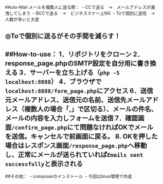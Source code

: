 #Auto-Mail
メールを複数人に送る際：
・CCで送る　→　メールアドレスが漏洩してしまう
・BCCで送る　→　ビジネスマナー上NG
・Toで個別に送信　→　人数が多いと大変

◎Toで個別に送るがその手間を減らす！
----------
##How-to-use：
1．リポジトリをクローン
2．response_page.phpのSMTP設定を自分用に書き換える
3．サーバーを立ち上げる（`php -S localhost:8888`）
4．ブラウザで`localhost:8888/form_page.php`にアクセス
6．送信元メールアドレス、送信元の名前、送信先メールアドレス（複数人の場合「,」で区切る）、メールの件名、メールの内容を入力しフォームを送信
7．確認画面`/confirm_page.php`にて問題なければOKでメールを送信。キャンセルで前画面に戻る。
8. OKを押した場合はレスポンス画面`/response_page.php`へ移動し、正常にメールが送られていれば`Emails sent successfully`と表示される
----------
##その他：
・composerのインストール
・今回はlinux環境で作成
